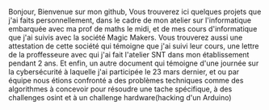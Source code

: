 Bonjour, 
Bienvenue sur mon github,
Vous trouverez ici quelques projets que j'ai faits personnellement, dans le cadre de mon atelier sur l'informatique embarquée avec ma prof de maths le midi, et de mes cours d'informatique que j'ai suivis avec la société Magic Makers.
Vous trouverez aussi une attestation de cette société qui témoigne que j'ai suivi leur cours, une lettre de la proffesseure avec qui j'ai fait l'atelier SNT dans mon établissement pendant 2 ans. Et enfin, un autre document qui témoigne d'une journée sur la cybersécurité à laquelle j'ai participée le 23 mars dernier, et ou par équipe nous étions confronté a des problèmes techniques comme des algorithmes à concevoir pour résoudre une tache spécifique, à des challenges osint et à un challenge hardware(hacking d'un Arduino)
